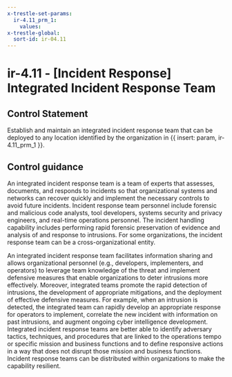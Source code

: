 ```yaml
---
x-trestle-set-params:
  ir-4.11_prm_1:
    values:
x-trestle-global:
  sort-id: ir-04.11
---
```


# ir-4.11 - \[Incident Response\] Integrated Incident Response Team

## Control Statement

Establish and maintain an integrated incident response team that can be deployed to any location identified by the organization in {{ insert: param, ir-4.11_prm_1 }}.

## Control guidance

An integrated incident response team is a team of experts that assesses, documents, and responds to incidents so that organizational systems and networks can recover quickly and implement the necessary controls to avoid future incidents. Incident response team personnel include forensic and malicious code analysts, tool developers, systems security and privacy engineers, and real-time operations personnel. The incident handling capability includes performing rapid forensic preservation of evidence and analysis of and response to intrusions. For some organizations, the incident response team can be a cross-organizational entity.

An integrated incident response team facilitates information sharing and allows organizational personnel (e.g., developers, implementers, and operators) to leverage team knowledge of the threat and implement defensive measures that enable organizations to deter intrusions more effectively. Moreover, integrated teams promote the rapid detection of intrusions, the development of appropriate mitigations, and the deployment of effective defensive measures. For example, when an intrusion is detected, the integrated team can rapidly develop an appropriate response for operators to implement, correlate the new incident with information on past intrusions, and augment ongoing cyber intelligence development. Integrated incident response teams are better able to identify adversary tactics, techniques, and procedures that are linked to the operations tempo or specific mission and business functions and to define responsive actions in a way that does not disrupt those mission and business functions. Incident response teams can be distributed within organizations to make the capability resilient.
